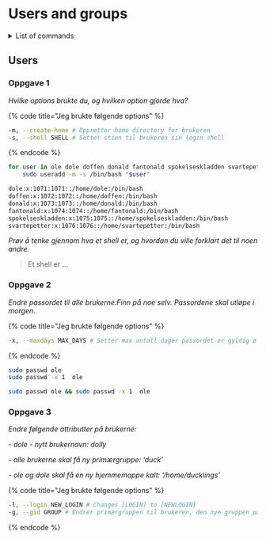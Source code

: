 # Users and groups

<details>

<summary>List of commands</summary>

{% code title="User commands" lineNumbers="true" %}
```bash
useradd #Add a new user
usermod #Modify an existing user.
userdel #Delete a user account
passwd #Change a user's password
chage #Change user password expiry information.
passwd -l #Lock a user account
passwd -u #Unlock a user account.
```
{% endcode %}

{% code title="Group commands" lineNumbers="true" %}
```bash
groupadd #Add a new group
groupmod #Modify a group
groupdel #Delete a group
```
{% endcode %}

</details>

## Users

### Oppgave 1

_Hvilke options brukte du, og hvilken option gjorde hva?_

{% code title="Jeg brukte følgende options" %}
```bash
-m, --create-home # Oppretter home directory for brukeren
-s, --shell SHELL # Setter stien til brukeren sin login shell
```
{% endcode %}

```bash
for user in ole dole doffen donald fantonald spokelseskladden svartepetter; do 
    sudo useradd -m -s /bin/bash "$user"
```

```sh
dole:x:1071:1071::/home/dole:/bin/bash
doffen:x:1072:1072::/home/doffen:/bin/bash
donald:x:1073:1073::/home/donald:/bin/bash
fantonald:x:1074:1074::/home/fantonald:/bin/bash
spokelseskladden:x:1075:1075::/home/spokelseskladden:/bin/bash
svartepetter:x:1076:1076::/home/svartepetter:/bin/bash
```

_Prøv å tenke gjennom hva et shell er, og hvordan du ville forklart det til noen andre._

> Et shell er ...

### Oppgave 2

_Endre passordet til alle brukerne:Finn på noe selv. Passordene skal utløpe i morgen._

{% code title="Jeg brukte følgende options" %}
```bash
-x, --maxdays MAX_DAYS # Setter max antall dager passordet er gyldig ø
```
{% endcode %}

```bash
sudo passwd ole
sudo passwd -x 1  ole
```

```bash
sudo passwd ole && sudo passwd -x 1  ole
```

### Oppgave 3

_Endre følgende attributter på brukerne:_

_- dole - nytt brukernavn: dolly_

_- alle brukerne skal få ny primærgruppe: ‘duck’_

_- ole og dole skal få en ny hjemmemappe kalt: ‘/home/ducklings’_

{% code title="Jeg brukte følgende options" %}
```bash
-l, --login NEW_LOGIN # Changes [LOGIN] to [NEWLOGIN]
-g, --gid GROUP # Endrer primærgruppen til brukeren, den nye gruppen på eksistere
```
{% endcode %}



